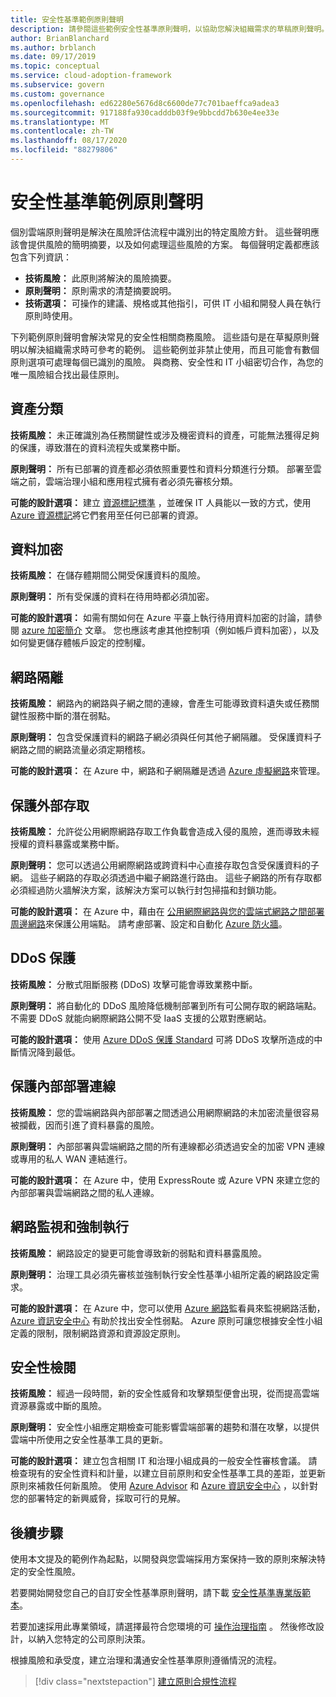 ```yaml
---
title: 安全性基準範例原則聲明
description: 請參閱這些範例安全性基準原則聲明，以協助您解決組織需求的草稿原則聲明。
author: BrianBlanchard
ms.author: brblanch
ms.date: 09/17/2019
ms.topic: conceptual
ms.service: cloud-adoption-framework
ms.subservice: govern
ms.custom: governance
ms.openlocfilehash: ed62280e5676d8c6600de77c701baeffca9adea3
ms.sourcegitcommit: 917188fa930cadddb03f9e9bbcdd7b630e4ee33e
ms.translationtype: MT
ms.contentlocale: zh-TW
ms.lasthandoff: 08/17/2020
ms.locfileid: "88279806"
---
```

# <a name="security-baseline-sample-policy-statements"></a>安全性基準範例原則聲明

個別雲端原則聲明是解決在風險評估流程中識別出的特定風險方針。 這些聲明應該會提供風險的簡明摘要，以及如何處理這些風險的方案。 每個聲明定義都應該包含下列資訊：

- **技術風險：** 此原則將解決的風險摘要。
- **原則聲明：** 原則需求的清楚摘要說明。
- **技術選項：** 可操作的建議、規格或其他指引，可供 IT 小組和開發人員在執行原則時使用。

下列範例原則聲明會解決常見的安全性相關商務風險。 這些語句是在草擬原則聲明以解決組織需求時可參考的範例。 這些範例並非禁止使用，而且可能會有數個原則選項可處理每個已識別的風險。 與商務、安全性和 IT 小組密切合作，為您的唯一風險組合找出最佳原則。

## <a name="asset-classification"></a>資產分類

**技術風險：** 未正確識別為任務關鍵性或涉及機密資料的資產，可能無法獲得足夠的保護，導致潛在的資料流程失或業務中斷。

**原則聲明：** 所有已部署的資產都必須依照重要性和資料分類進行分類。 部署至雲端之前，雲端治理小組和應用程式擁有者必須先審核分類。

**可能的設計選項：** 建立 [資源標記標準](../../decision-guides/resource-tagging/index.md) ，並確保 IT 人員能以一致的方式，使用 [Azure 資源標記](/azure/azure-resource-manager/management/tag-resources)將它們套用至任何已部署的資源。

## <a name="data-encryption"></a>資料加密

**技術風險：** 在儲存體期間公開受保護資料的風險。

**原則聲明：** 所有受保護的資料在待用時都必須加密。

**可能的設計選項：** 如需有關如何在 Azure 平臺上執行待用資料加密的討論，請參閱 [azure 加密簡介](/azure/security/fundamentals/encryption-overview) 文章。 您也應該考慮其他控制項（例如帳戶資料加密），以及如何變更儲存體帳戶設定的控制權。

## <a name="network-isolation"></a>網路隔離

**技術風險：** 網路內的網路與子網之間的連線，會產生可能導致資料遺失或任務關鍵性服務中斷的潛在弱點。

**原則聲明：** 包含受保護資料的網路子網必須與任何其他子網隔離。 受保護資料子網路之間的網路流量必須定期稽核。

**可能的設計選項：** 在 Azure 中，網路和子網隔離是透過 [Azure 虛擬網路](/azure/virtual-network/virtual-networks-overview)來管理。

## <a name="secure-external-access"></a>保護外部存取

**技術風險：** 允許從公用網際網路存取工作負載會造成入侵的風險，進而導致未經授權的資料暴露或業務中斷。

**原則聲明：** 您可以透過公用網際網路或跨資料中心直接存取包含受保護資料的子網。 這些子網路的存取必須透過中繼子網路進行路由。 這些子網路的所有存取都必須經過防火牆解決方案，該解決方案可以執行封包掃描和封鎖功能。

**可能的設計選項：** 在 Azure 中，藉由在 [公用網際網路與您的雲端式網路之間部署周邊網路](/azure/architecture/reference-architectures/dmz/secure-vnet-dmz?bc=%2fazure%2fcloud-adoption-framework%2f_bread%2ftoc.json&toc=%2fazure%2fcloud-adoption-framework%2ftoc.json)來保護公用端點。 請考慮部署、設定和自動化 [Azure 防火牆](/azure/firewall/overview)。

## <a name="ddos-protection"></a>DDoS 保護

**技術風險：** 分散式阻斷服務 (DDoS) 攻擊可能會導致業務中斷。

**原則聲明：** 將自動化的 DDoS 風險降低機制部署到所有可公開存取的網路端點。 不需要 DDoS 就能向網際網路公開不受 IaaS 支援的公眾對應網站。

**可能的設計選項：** 使用 [Azure DDoS 保護 Standard](/azure/virtual-network/ddos-protection-overview) 可將 DDoS 攻擊所造成的中斷情況降到最低。

## <a name="secure-on-premises-connectivity"></a>保護內部部署連線

**技術風險：** 您的雲端網路與內部部署之間透過公用網際網路的未加密流量很容易被攔截，因而引進了資料暴露的風險。

**原則聲明：** 內部部署與雲端網路之間的所有連線都必須透過安全的加密 VPN 連線或專用的私人 WAN 連結進行。

**可能的設計選項：** 在 Azure 中，使用 ExpressRoute 或 Azure VPN 來建立您的內部部署與雲端網路之間的私人連線。

## <a name="network-monitoring-and-enforcement"></a>網路監視和強制執行

**技術風險：** 網路設定的變更可能會導致新的弱點和資料暴露風險。

**原則聲明：** 治理工具必須先審核並強制執行安全性基準小組所定義的網路設定需求。

**可能的設計選項：** 在 Azure 中，您可以使用 [Azure 網路](/azure/network-watcher/network-watcher-monitoring-overview)監看員來監視網路活動， [Azure 資訊安全中心](/azure/security-center/security-center-network-recommendations) 有助於找出安全性弱點。 Azure 原則可讓您根據安全性小組定義的限制，限制網路資源和資源設定原則。

## <a name="security-review"></a>安全性檢閱

**技術風險：** 經過一段時間，新的安全性威脅和攻擊類型便會出現，從而提高雲端資源暴露或中斷的風險。

**原則聲明：** 安全性小組應定期檢查可能影響雲端部署的趨勢和潛在攻擊，以提供雲端中所使用之安全性基準工具的更新。

**可能的設計選項：** 建立包含相關 IT 和治理小組成員的一般安全性審核會議。 請檢查現有的安全性資料和計量，以建立目前原則和安全性基準工具的差距，並更新原則來補救任何新風險。 使用 [Azure Advisor](/azure/advisor/advisor-overview) 和 [Azure 資訊安全中心](/azure/security-center/security-center-intro) ，以針對您的部署特定的新興威脅，採取可行的見解。

## <a name="next-steps"></a>後續步驟

使用本文提及的範例作為起點，以開發與您雲端採用方案保持一致的原則來解決特定的安全性風險。

若要開始開發您自己的自訂安全性基準原則聲明，請下載 [安全性基準專業版範本](./template.md)。

若要加速採用此專業領域，請選擇最符合您環境的可 [操作治理指南](../guides/index.md) 。 然後修改設計，以納入您特定的公司原則決策。

根據風險和承受度，建立治理和溝通安全性基準原則遵循情況的流程。

> [!div class="nextstepaction"]
> [建立原則合規性流程](./compliance-processes.md)